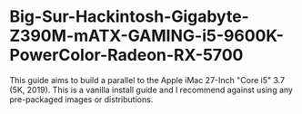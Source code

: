 # Big-Sur-Hackintosh-Gigabyte-Z390M-mATX-GAMING-i5-9600K-PowerColor-Radeon-RX-5700
This guide aims to build a parallel to the Apple iMac 27-Inch "Core i5" 3.7 (5K, 2019). This is a vanilla install guide and I recommend against using any pre-packaged images or distributions. 
